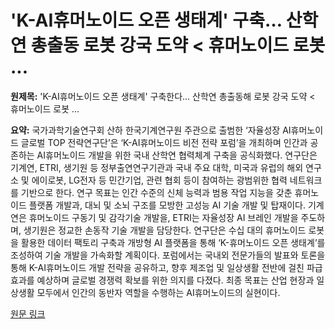 # 'K-AI휴머노이드 오픈 생태계' 구축… 산학연 총출동 로봇 강국 도약 < 휴머노이드 로봇 ...

**원제목:** 'K-AI휴머노이드 오픈 생태계' 구축한다… 산학연 총출동해 로봇 강국 도약 &lt; 휴머노이드 로봇 ...

**요약:** 국가과학기술연구회 산하 한국기계연구원 주관으로 출범한 ‘자율성장 AI휴머노이드 글로벌 TOP 전략연구단’은 ‘K-AI휴머노이드 비전 전략 포럼’을 개최하며 인간과 공존하는 AI휴머노이드 개발을 위한 국내 산학연 협력체계 구축을 공식화했다.  연구단은 기계연, ETRI, 생기원 등 정부출연연구기관과 국내 주요 대학, 미국과 유럽의 해외 연구소 및 에이로봇, LG전자 등 민간기업, 관련 협회 등이 참여하는 광범위한 협력 네트워크를 기반으로 한다.  연구 목표는 인간 수준의 신체 능력과 범용 작업 지능을 갖춘 휴머노이드 플랫폼 개발과,  대뇌 및 소뇌 구조를 모방한 고성능 AI 기술 개발 및 탑재이다.  기계연은 휴머노이드 구동기 및 감각기술 개발을, ETRI는 자율성장 AI 브레인 개발을 주도하며, 생기원은 정교한 손동작 기술 개발을 담당한다.  연구단은  수십 대의 휴머노이드 로봇을 활용한 데이터 팩토리 구축과 개방형 AI 플랫폼을 통해 ‘K-휴머노이드 오픈 생태계’를 조성하여 기술 개발을 가속화할 계획이다.  포럼에서는 국내외 전문가들의 발표와 토론을 통해 K-AI휴머노이드 개발 전략을 공유하고,  향후 제조업 및 일상생활 전반에 걸친 파급효과를 예상하며  글로벌 경쟁력 확보를 위한 의지를 다졌다.  최종 목표는 산업 현장과 일상생활 모두에서 인간의 동반자 역할을 수행하는 AI휴머노이드의 실현이다.

[원문 링크](https://www.irobotnews.com/news/articleView.html?idxno=41358)
